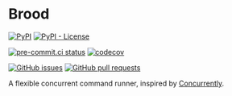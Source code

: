 # Brood

[![PyPI](https://img.shields.io/pypi/v/brood)](https://pypi.org/project/brood/)
[![PyPI - License](https://img.shields.io/pypi/l/brood)](https://pypi.org/project/brood/)

[![pre-commit.ci status](https://results.pre-commit.ci/badge/github/JoshKarpel/brood/main.svg)](https://results.pre-commit.ci/latest/github/JoshKarpel/brood/main)
[![codecov](https://codecov.io/gh/JoshKarpel/brood/branch/main/graph/badge.svg?token=2sjP4V0AfY)](https://codecov.io/gh/JoshKarpel/brood)

[![GitHub issues](https://img.shields.io/github/issues/JoshKarpel/brood)](https://github.com/JoshKarpel/brood/issues)
[![GitHub pull requests](https://img.shields.io/github/issues-pr/JoshKarpel/brood)](https://github.com/JoshKarpel/brood/pulls)

A flexible concurrent command runner, inspired by [Concurrently](https://www.npmjs.com/package/concurrently).
